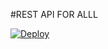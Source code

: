 #REST API FOR ALLL 

[![Deploy](https://www.herokucdn.com/deploy/button.svg)](https://heroku.com/deploy?template=https://github.com/livydev/tes/)
